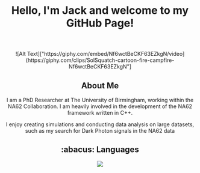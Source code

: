 <header align="center">
    <h1>Hello, I'm Jack and welcome to my GitHub Page!</h1>
</header>

<div align="center">
![Alt Text]["https://giphy.com/embed/Nf6wctBeCKF63EZkgN/video](https://giphy.com/clips/SolSquatch-cartoon-fire-campfire-Nf6wctBeCKF63EZkgN"]

<div align="center">
    <h2>About Me</h2>
    <p>I am a PhD Researcher at The University of Birmingham, working within the NA62 Collaboration. I am heavily involved in the development of the NA62 framework written in C++.</p>
    <p>I enjoy creating simulations and conducting data analysis on large datasets, such as my search for Dark Photon signals in the NA62 data</p>
</div>

<div align="center">
    <h2>:abacus: Languages </h2>
    <p align="center">
        <img src="https://skillicons.dev/icons?i=linux,git,py,docker,c,cpp,sqlite,html,css" />
    </p>
</div>

</div>




